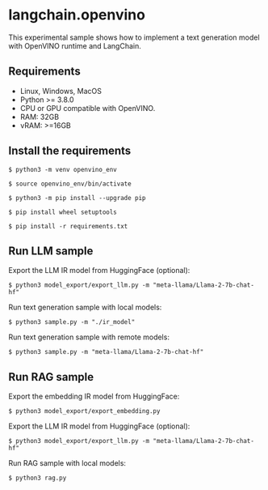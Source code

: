 # langchain.openvino
This experimental sample shows how to implement a text generation model with OpenVINO runtime and LangChain.

## Requirements

- Linux, Windows, MacOS
- Python >= 3.8.0
- CPU or GPU compatible with OpenVINO.
- RAM: 32GB
- vRAM: >=16GB

## Install the requirements

    $ python3 -m venv openvino_env

    $ source openvino_env/bin/activate

    $ python3 -m pip install --upgrade pip
    
    $ pip install wheel setuptools
    
    $ pip install -r requirements.txt


## Run LLM sample

Export the LLM IR model from HuggingFace (optional):

    $ python3 model_export/export_llm.py -m "meta-llama/Llama-2-7b-chat-hf"

Run text generation sample with local models:

    $ python3 sample.py -m "./ir_model"

Run text generation sample with remote models:

    $ python3 sample.py -m "meta-llama/Llama-2-7b-chat-hf"

## Run RAG sample

Export the embedding IR model from HuggingFace:

    $ python3 model_export/export_embedding.py

Export the LLM IR model from HuggingFace (optional):

    $ python3 model_export/export_llm.py -m "meta-llama/Llama-2-7b-chat-hf"

Run RAG sample with local models:

    $ python3 rag.py